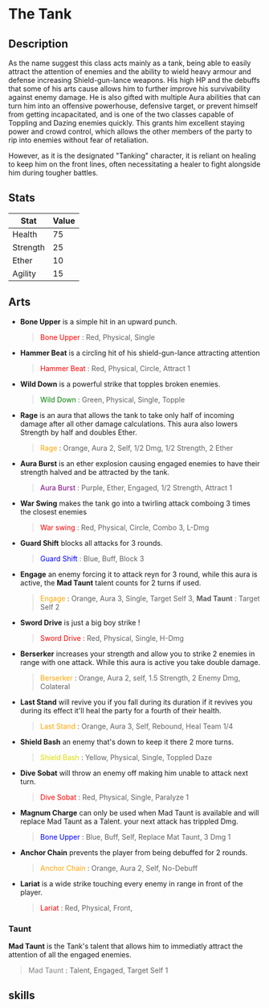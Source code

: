 # The Tank

## Description

As the name suggest this class acts mainly as a tank, being able to easily attract the attention of enemies and the ability to wield heavy armour and defense increasing Shield-gun-lance weapons. His high HP and the debuffs that some of his arts cause allows him to further improve his survivability against enemy damage. He is also gifted with multiple Aura abilities that can turn him into an offensive powerhouse, defensive target, or prevent himself from getting incapacitated, and is one of the two classes capable of Toppling and Dazing enemies quickly. This grants him excellent staying power and crowd control, which allows the other members of the party to rip into enemies without fear of retaliation.

However, as it is the designated "Tanking" character, it is reliant on healing to keep him on the front lines, often necessitating a healer to fight alongside him during tougher battles.

## Stats

| Stat     | Value |
|----------|-------|
| Health   | 75    |
| Strength | 25    |
| Ether    | 10    |
| Agility  | 15    |

## Arts

- **Bone Upper** is a simple hit in an upward punch.
  > <span style="color:red">Bone Upper</span> : Red, Physical, Single
- **Hammer Beat** is a circling hit of his shield-gun-lance attracting attention
  > <span style="color:red">Hammer Beat</span> : Red, Physical, Circle, Attract 1
- **Wild Down** is a powerful strike that topples broken enemies.
  > <span style="color:green">Wild Down</span> : Green, Physical, Single, Topple
- **Rage** is an aura that allows the tank to take only half of incoming damage after all other damage calculations. This aura also lowers Strength by half and doubles Ether.
  > <span style="color:orange">Rage</span> : Orange, Aura 2, Self, 1/2 Dmg, 1/2 Strength, 2 Ether
- **Aura Burst** is an ether explosion causing engaged enemies to have their strength halved and be attracted by the tank.
  > <span style="color:purple">Aura Burst</span> : Purple, Ether, Engaged, 1/2 Strength, Attract 1
- **War Swing** makes the tank go into a twirling attack comboing 3 times the closest enemies
  > <span style="color:red">War swing</span> : Red, Physical, Circle, Combo 3, L-Dmg
- **Guard Shift** blocks all attacks for 3 rounds.
  > <span style="color:blue">Guard Shift</span> : Blue, Buff, Block 3
- **Engage** an enemy forcing it to attack reyn for 3 round, while this aura is active, the **Mad Taunt** talent counts for 2 turns if used.
  > <span style="color:Orange">Engage</span> : Orange, Aura 3, Single, Target Self 3, **Mad Taunt** : Target Self 2
- **Sword Drive** is just a big boy strike !
  > <span style="color:Red">Sword Drive</span> : Red, Physical, Single, H-Dmg
- **Berserker** increases your strength and allow you to strike 2 enemies in range with one attack. While this aura is active you take double damage.
  > <span style="color:Orange">Berserker</span> : Orange, Aura 2, self, 1.5 Strength, 2 Enemy Dmg, Colateral
- **Last Stand** will revive you if you fall during its duration if it revives you during its effect it'll heal the party for a fourth of their health.
  > <span style="color:Orange">Last Stand</span> : Orange, Aura 3, Self, Rebound, Heal Team 1/4
- **Shield Bash** an enemy that's down to keep it there 2 more turns.
  > <span style="color:#DDDD00">Shield Bash</span> : Yellow, Physical, Single, Toppled Daze
- **Dive Sobat** will throw an enemy off making him unable to attack next turn.
  > <span style="color:Red">Dive Sobat</span> : Red, Physical, Single, Paralyze 1
- **Magnum Charge** can only be used when Mad Taunt is available and will replace Mad Taunt as a Talent. your next attack has trippled Dmg.
  > <span style="color:Blue">Bone Upper</span> : Blue, Buff, Self, Replace Mat Taunt, 3 Dmg 1
- **Anchor Chain** prevents the player from being debuffed for 2 rounds.
  > <span style="color:Orange">Anchor Chain</span> : Orange, Aura 2, Self, No-Debuff
- **Lariat** is a wide strike touching every enemy in range in front of the player.
  > <span style="color:Red">Lariat</span> : Red, Physical, Front,

### Taunt

**Mad Taunt** is the Tank's talent that allows him to immediatly attract the attention of all the engaged enemies.

> <span style="color:grey">Mad Taunt</span> : Talent, Engaged, Target Self 1

## skills
